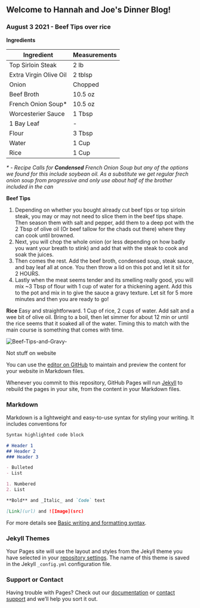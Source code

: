 ## Welcome to Hannah and Joe's Dinner Blog!

### August 3 2021 - Beef Tips over rice

**Ingredients**

| Ingredient            | Measurements    |
| --------------------- | --------------- |
| Top Sirloin Steak     | 2 lb            |
| Extra Virgin Olive Oil| 2 tblsp         | 
| Onion                 | Chopped         | 
| Beef Broth            | 10.5 oz         | 
| French Onion Soup*    | 10.5 oz         | 
| Worcesterier Sauce    | 1 Tbsp          | 
| 1 Bay Leaf            | -               | 
| Flour                 | 3 Tbsp          | 
| Water                 | 1 Cup           | 
| Rice                  | 1 Cup           | 

_* - Recipe Calls for **Condensed** French Onion Soup but any of the options we found for this include soybean oil. As a substitute we get regular frech onion soup from progressive and only use about half of the brother included in the can_

**Beef Tips**
1. Depending on whether you bought already cut beef tips or top sirloin steak, you may or may not need to slice them in the beef tips shape. Then season them with salt and pepper, add them to a deep pot with the 2 Tbsp of olive oil (Or beef tallow for the chads out there) where they can cook until browned.
2. Next, you will chop the whole onion (or less depending on how badly you want your breath to stink) and add that with the steak to cook and soak the juices.
3. Then comes the rest. Add  the beef broth, condensed soup, steak sauce, and bay leaf all at once. You then throw a lid on this pot and let it sit for 2 HOURS.
4. Lastly when the meat seems tender and its smelling really good, you will mix ~3 Tbsp of flour with 1 cup of water for a thickening agent. Add this to the pot and mix in to give the sauce a gravy texture. Let sit for 5 more minutes and then you are ready to go!

**Rice**
Easy and straightforward. 1 Cup of rice, 2 cups of water. Add salt and a wee bit of olive oil. Bring to a boil, then let simmer for about 12 min or until the rice seems that it soaked all of the water. Timing this to match with the main course is something that comes with time.


![Beef-Tips-and-Gravy-](https://user-images.githubusercontent.com/53092191/182606515-132a796b-f9be-40c5-911f-77ec183dd515.jpeg)







Not stuff on website

You can use the [editor on GitHub](https://github.com/joe-brauckmann/joe-brauckmann.github.io/edit/main/README.md) to maintain and preview the content for your website in Markdown files.

Whenever you commit to this repository, GitHub Pages will run [Jekyll](https://jekyllrb.com/) to rebuild the pages in your site, from the content in your Markdown files.

### Markdown

Markdown is a lightweight and easy-to-use syntax for styling your writing. It includes conventions for

```markdown
Syntax highlighted code block

# Header 1
## Header 2
### Header 3

- Bulleted
- List

1. Numbered
2. List

**Bold** and _Italic_ and `Code` text

[Link](url) and ![Image](src)
```

For more details see [Basic writing and formatting syntax](https://docs.github.com/en/github/writing-on-github/getting-started-with-writing-and-formatting-on-github/basic-writing-and-formatting-syntax).

### Jekyll Themes

Your Pages site will use the layout and styles from the Jekyll theme you have selected in your [repository settings](https://github.com/joe-brauckmann/joe-brauckmann.github.io/settings/pages). The name of this theme is saved in the Jekyll `_config.yml` configuration file.

### Support or Contact

Having trouble with Pages? Check out our [documentation](https://docs.github.com/categories/github-pages-basics/) or [contact support](https://support.github.com/contact) and we’ll help you sort it out.

